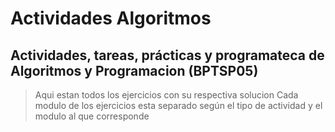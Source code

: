 # **Actividades Algoritmos**
## Actividades, tareas, prácticas y programateca de Algoritmos y Programacion (BPTSP05)
> Aqui estan todos los ejercicios con su respectiva solucion
> Cada modulo de los ejercicios esta separado según el tipo de actividad y el modulo al que corresponde
